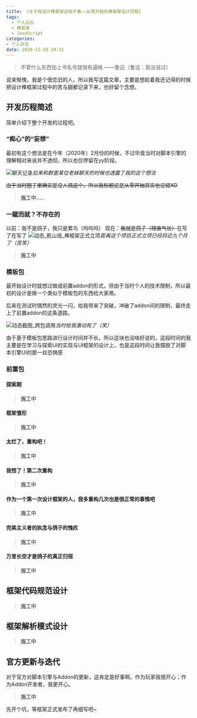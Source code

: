 ```yaml
---
title: 《关于我设计榫框架这档子事——从零开始的榫框架设计历程》
tags:
  - 个人日志
  - 榫框架
  - JavaScript
categories: 
- 个人日志
date: 2020-11-29 20:31
---
```


> 不管什么东西加上书名号就很有逼格 ——鲁迅（鲁迅：我没说过）

说来惭愧，我是个很恋旧的人，所以我写这篇文章，主要是想趁着我还记得的时候把设计榫框架过程中的苦与甜都记录下来，也好留个念想。

## 开发历程简述

简单介绍下整个开发的过程吧。

### “痴心”的“妄想”

最初有这个想法是在今年（2020年）2月份的时候，不过毕竟当时对脚本引擎的理解相对来说并不透彻，所以也仅停留在yy阶段。

![聊天记录](https://gitee.com/qianshanyao/image-bed/raw/master/my_blog/聊天记录_汐_2-19.png)_后来和群里某位老妹聊天的时候也透露了我的这个想法_

~~由于当时圈子里确实是没人搞这个，所以我标题说是从零开始其实也没错XD~~

> **施工中.....**

### 一蹴而就？不存在的

以前：我不是鸽子，我只是累鸟（呜呜呜）
现在：~~我就是鸽子（理直气壮）~~在写了在写了
![动态_乾山瑶_榫框架正式立项](https://gitee.com/qianshanyao/image-bed/raw/master/my_blog/动态_乾山瑶_榫框架正式立项.png)_距离这个项目正式立项已经将近九个月了（苦笑）_

> **施工中**

### 模板包

最开始设计时就想过做成前置addon的形式，但由于当时个人的技术限制，所以最初的设计是做一个类似于模板包的东西给大家用。

后来在测试时偶然的灵光一闪，给我带来了突破，冲破了addon间的限制，最终走上了前置addon的这条道路。

![动态截图_跨包调用](https://gitee.com/qianshanyao/image-bed/raw/master/my_blog/动态_乾山瑶_跨包调用.png)_当时给我激动死了（笑）_

由于基于模板包思路进行设计时间并不长，所以这块也没啥好说的，这段时间的我主要是在学习与探索UI的实现与UI框架的设计上，也是这段时间让我摆脱了对脚本引擎UI的那一丝恐惧感

### 前置包

#### 探索期

> **施工中**

#### 框架雏形

> **施工中**

#### 太烂了，重构吧！

> **施工中**

#### 我悟了！第二次重构

> **施工中**

#### 作为一个第一次设计框架的人，我多重构几次也是很正常的事情吧

> **施工中**

#### 完美主义者的执念与鸽子的愧疚

> **施工中**

#### 万里长空才是鸽子的真正归宿

> **施工中**

## 框架代码规范设计

> **施工中**

## 框架解析模式设计

> **施工中**

## 官方更新与迭代

对于官方对脚本引擎与Addon的更新，这肯定是好事啊。作为玩家我很开心；作为Addon开发者，我更开心。

> **施工中**

先开个坑，等框架正式发布了再细写吧~